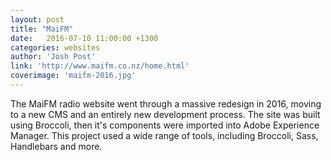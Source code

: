 ```yaml
---
layout: post
title: "MaiFM"
date:   2016-07-10 11:00:00 +1300
categories: websites
author: 'Josh Post'
link: 'http://www.maifm.co.nz/home.html'
coverimage: 'maifm-2016.jpg'
---
```


The MaiFM radio website went through a massive redesign in 2016, moving to a new CMS and an entirely new development process. The site was built using Broccoli, then it's components were imported into Adobe Experience Manager. This project used a wide range of tools, including Broccoli, Sass, Handlebars and more.
